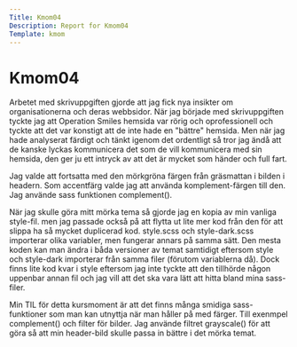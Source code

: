 ```yaml
---
Title: Kmom04
Description: Report for Kmom04
Template: kmom
---
```


Kmom04
==================
Arbetet med skrivuppgiften gjorde att jag fick nya insikter om organisationerna och deras webbsidor. När jag började med skrivuppgiften tyckte jag att Operation Smiles hemsida var rörig och oprofessionell och tyckte att det var konstigt att de inte hade en "bättre" hemsida. Men när jag hade analyserat färdigt och tänkt igenom det ordentligt så tror jag ändå att de kanske lyckas kommunicera det som de vill kommunicera med sin hemsida, den ger ju ett intryck av att det är mycket som händer och full fart.

Jag valde att fortsatta med den mörkgröna färgen från gräsmattan i bilden i headern. Som accentfärg valde jag att använda komplement-färgen till den. Jag använde sass funktionen complement().

När jag skulle göra mitt mörka tema så gjorde jag en kopia av min vanliga style-fil. men jag passade också på att flytta ut lite mer kod från den för att slippa ha så mycket duplicerad kod. style.scss och style-dark.scss importerar olika variabler, men fungerar annars på samma sätt. Den mesta koden kan man ändra i båda versioner av temat samtidigt eftersom style och style-dark importerar från samma filer (förutom variablerna då). Dock finns lite kod kvar i style eftersom jag inte tyckte att den tillhörde någon uppenbar annan fil och jag vill att det ska vara lätt att hitta bland mina sass-filer.

Min TIL för detta kursmoment är att det finns många smidiga sass-funktioner som man kan utnyttja när man håller på med färger. Till exenmpel complement() och filter för bilder. Jag använde filtret grayscale() för att göra så att min header-bild skulle passa in bättre i det mörka temat.
